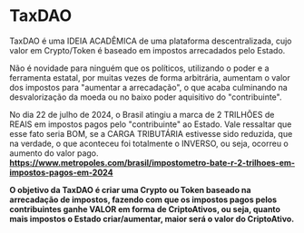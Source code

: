 # TaxDAO
TaxDAO é uma IDEIA ACADÊMICA de uma plataforma descentralizada, cujo valor em Crypto/Token é baseado em impostos arrecadados pelo Estado.

Não é novidade para ninguém que os políticos, utilizando o poder e a ferramenta estatal, por muitas vezes de forma arbitrária, aumentam o valor dos impostos para "aumentar a arrecadação", o que acaba culminando na desvalorização da moeda ou no baixo poder aquisitivo do "contribuinte".

No dia 22 de julho de 2024, o Brasil atingiu a marca de 2 TRILHÕES de REAIS em impostos pagos pelo "contribuinte" ao Estado. Vale ressaltar que esse fato seria BOM, se a CARGA TRIBUTÁRIA estivesse sido reduzida, que na verdade, o que aconteceu foi totalmente o INVERSO, ou seja, ocorreu o aumento do valor pago.
**https://www.metropoles.com/brasil/impostometro-bate-r-2-trilhoes-em-impostos-pagos-em-2024**

**O objetivo da TaxDAO é criar uma Crypto ou Token baseado na arrecadação de impostos, fazendo com que os impostos pagos pelos contribuintes ganhe VALOR em forma de CriptoAtivos, ou seja, quanto mais impostos o Estado criar/aumentar, maior será o valor do CriptoAtivo.**
